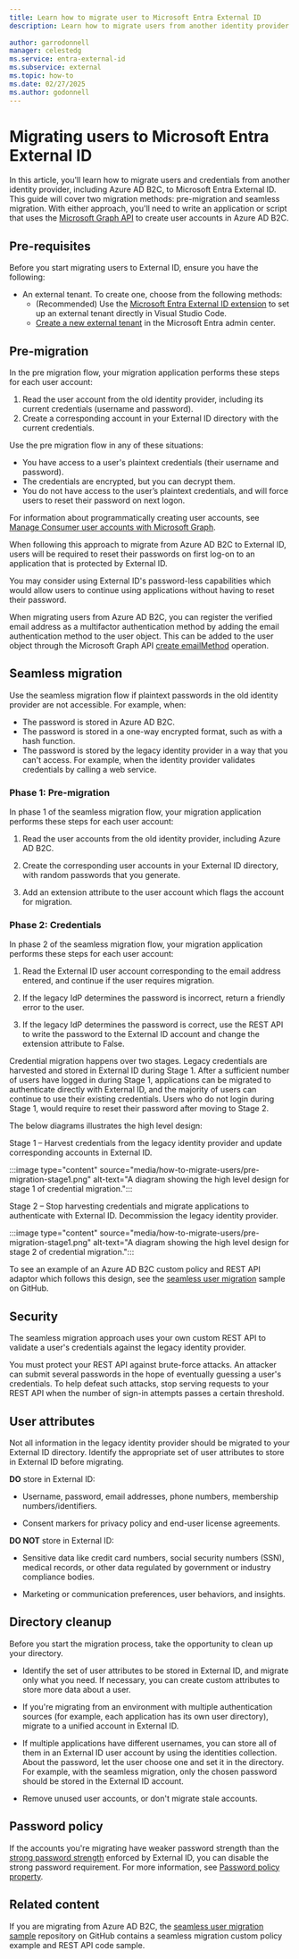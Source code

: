 ```yaml
---
title: Learn how to migrate user to Microsoft Entra External ID
description: Learn how to migrate users from another identity provider to Microsoft Entra External ID.
 
author: garrodonnell   
manager: celestedg
ms.service: entra-external-id
ms.subservice: external
ms.topic: how-to
ms.date: 02/27/2025
ms.author: godonnell
---
```


# Migrating users to Microsoft Entra External ID

In this article, you'll learn how to migrate users and credentials from another identity provider, including Azure AD B2C, to Microsoft Entra External ID. This guide will cover two migration methods: pre-migration and seamless migration. With either approach, you'll need to write an application or script that uses the [Microsoft Graph API](/graph/api/resources/identity-network-access-overview) to create user accounts in Azure AD B2C.

## Pre-requisites

Before you start migrating users to External ID, ensure you have the following:

- An external tenant. To create one, choose from the following methods:
  - (Recommended) Use the [Microsoft Entra External ID extension](https://aka.ms/ciamvscode/samples/marketplace) to set up an external tenant directly in Visual Studio Code.
  - [Create a new external tenant](how-to-create-external-tenant-portal.md) in the Microsoft Entra admin center.

## Pre-migration

In the pre migration flow, your migration application performs these steps for each user account: 

1. Read the user account from the old identity provider, including its current credentials (username and password). 
1. Create a corresponding account in your External ID directory with the current credentials. 

Use the pre migration flow in any of these situations: 

- You have access to a user's plaintext credentials (their username and password). 
- The credentials are encrypted, but you can decrypt them. 
- You do not have access to the user’s plaintext credentials, and will force users to reset their password on next logon. 

For information about programmatically creating user accounts, see [Manage Consumer user accounts with Microsoft Graph](/graph/api/user-post-users?view=graph-rest-1.0&tabs=http#example-2-create-a-user-with-social-and-local-account-identities-in-azure-ad-b2c&preserve-view=true).   

When following this approach to migrate from Azure AD B2C to External ID, users will be required to reset their passwords on first log-on to an application that is protected by External ID.

You may consider using External ID's password-less capabilities which would allow users to continue using applications without having to reset their password.  

When migrating users from Azure AD B2C, you can register the verified email address as a multifactor authentication method by adding the email authentication method to the user object. This can be added to the user object through the Microsoft Graph API [create emailMethod](/graph/api/resources/emailauthenticationmethod) operation.  

## Seamless migration

Use the seamless migration flow if plaintext passwords in the old identity provider are not accessible. For example, when: 

- The password is stored in Azure AD B2C. 
- The password is stored in a one-way encrypted format, such as with a hash function. 
- The password is stored by the legacy identity provider in a way that you can't access. For example, when the identity provider validates credentials by calling a web service. 

### Phase 1: Pre-migration 

In phase 1 of the seamless migration flow, your migration application performs these steps for each user account:

1. Read the user accounts from the old identity provider, including Azure AD B2C. 

1. Create the corresponding user accounts in your External ID directory, with random passwords that you generate. 

1. Add an extension attribute to the user account which flags the account for migration. 

### Phase 2: Credentials

In phase 2 of the seamless migration flow, your migration application performs these steps for each user account:

1. Read the External ID user account corresponding to the email address entered, and continue if the user requires migration. 

1. If the legacy IdP determines the password is incorrect, return a friendly error to the user. 

1. If the legacy IdP determines the password is correct, use the REST API to write the password to the External ID account and change the extension attribute to False. 

Credential migration happens over two stages. Legacy credentials are harvested and stored in External ID during Stage 1. After a sufficient number of users have logged in during Stage 1, applications can be migrated to authenticate directly with External ID, and the majority of users can continue to use their existing credentials. Users who do not login during Stage 1, would require to reset their password after moving to Stage 2.

The below diagrams illustrates the high level design:

Stage 1 – Harvest credentials from the legacy identity provider and update corresponding accounts in External ID.

:::image type="content" source="media/how-to-migrate-users/pre-migration-stage1.png" alt-text="A diagram showing the high level design for stage 1 of credential migration.":::

Stage 2 – Stop harvesting credentials and migrate applications to authenticate with External ID. Decommission the legacy identity provider.

:::image type="content" source="media/how-to-migrate-users/pre-migration-stage1.png" alt-text="A diagram showing the high level design for stage 2 of credential migration.":::

To see an example of an Azure AD B2C custom policy and REST API adaptor which follows this design, see the [seamless user migration](https://github.com/azure-ad-b2c/samples/tree/master/policies/migrate-to-entra-external-id-for-customers) sample on GitHub.

## Security

The seamless migration approach uses your own custom REST API to validate a user's credentials against the legacy identity provider.

You must protect your REST API against brute-force attacks. An attacker can submit several passwords in the hope of eventually guessing a user's credentials. To help defeat such attacks, stop serving requests to your REST API when the number of sign-in attempts passes a certain threshold. 

## User attributes

Not all information in the legacy identity provider should be migrated to your External ID directory. Identify the appropriate set of user attributes to store in External ID before migrating.

**DO** store in External ID:

- Username, password, email addresses, phone numbers, membership numbers/identifiers.

- Consent markers for privacy policy and end-user license agreements.

**DO NOT** store in External ID:

- Sensitive data like credit card numbers, social security numbers (SSN), medical records, or other data regulated by government or industry compliance bodies.

- Marketing or communication preferences, user behaviors, and insights.

## Directory cleanup

Before you start the migration process, take the opportunity to clean up your directory.

- Identify the set of user attributes to be stored in External ID, and migrate only what you need. If necessary, you can create custom attributes to store more data about a user.

- If you're migrating from an environment with multiple authentication sources (for example, each application has its own user directory), migrate to a unified account in External ID.

- If multiple applications have different usernames, you can store all of them in an External ID user account by using the identities collection. About the password, let the user choose one and set it in the directory. For example, with the seamless migration, only the chosen password should be stored in the External ID account.

- Remove unused user accounts, or don't migrate stale accounts.

## Password policy

If the accounts you're migrating have weaker password strength than the [strong password strength](/azure/active-directory/authentication/concept-sspr-policy) enforced by External ID, you can disable the strong password requirement. For more information, see [Password policy property](/azure/active-directory-b2c/user-profile-attributes#password-policy-attribute).

## Related content

If you are migrating from Azure AD B2C, the [seamless user migration sample](https://github.com/azure-ad-b2c/samples/tree/master/policies/migrate-to-entra-external-id-for-customers) repository on GitHub contains a seamless migration custom policy example and REST API code sample.
